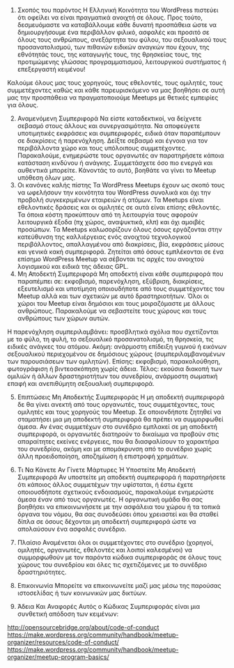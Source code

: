1. Σκοπός του παρόντος
Η Ελληνική Κοινότητα του WordPress πιστεύει ότι οφείλει να είναι πραγματικά ανοιχτή σε όλους. Προς τούτο, δεσμευόμαστε να καταβάλλουμε κάθε δυνατή προσπάθεια ώστε να δημιουργήσουμε ένα περιβάλλον φιλικό, ασφαλές και προσιτό σε όλους τους ανθρώπους, ανεξάρτητα του φύλου, του σεξουαλικού τους προσανατολισμού, των πιθανών ειδικών αναγκών που έχουν, της εθνότητάς τους, της καταγωγής τους, της θρησκείας τους, της προτιμώμενης γλώσσας προγραμματισμού, λειτουργικού συστήματος ή επεξεργαστή κειμένου!

Καλούμε όλους μας τους χορηγούς, τους  εθελοντές, τους ομιλητές, τους συμμετέχοντες καθώς και κάθε παρευρισκόμενο να μας βοηθήσει σε αυτή μας την προσπάθεια να πραγματοποιούμε Meetups με θετικές εμπειρίες για όλους.

2. Αναμενόμενη Συμπεριφορά
Να είστε καταδεκτικοί, να δείχνετε σεβασμό στους άλλους και συνεργασιμότητα.
Να αποφεύγετε υποτιμητικές εκφράσεις και συμπεριφορές, ειδικά όταν παραπέμπουν σε διακρίσεις ή παρενόχληση.
Δείξτε σεβασμό και έγνοια για τον περιβάλλοντα χώρο και τους υπόλοιπους συμμετέχοντες. Παρακαλούμε, ενημερώστε τους οργανωτές αν παρατηρήσετε κάποια κατάσταση κινδύνου ή ανάγκης.
Συμμετάσχετε όσο πιο ενεργά και αυθεντικά μπορείτε. Κάνοντάς το αυτό, βοηθάτε να γίνει το Meetup υπόθεση όλων μας.
3. Οι κανόνες καλής πίστης
Τα WordPress Meetups έχουν ως σκοπό τους να ωφελήσουν την κοινότητα του WordPress συνολικά και όχι την προβολή συγκεκριμένων εταιρειών ή ατόμων.
Τα Meetups είναι εθελοντικές δράσεις και οι ομιλητές σε αυτά είναι επίσης εθελοντές. Τα όποια κόστη προκύπτουν από τη λειτουργία τους αφορούν λειτουργικά έξοδα (πχ χώρος, αναψυκτικά, κλπ) και όχι αμοιβές προσώπων.
Τα Meetups καλωσορίζουν όλους όσους εργάζονται στην κατεύθυνση της καλλιέργειας ενός ανοιχτού τεχνολογικού περιβάλλοντος, απαλλαγμένου από διακρίσεις, βία, εκφράσεις μίσους και γενικά κακή συμπεριφορά.
Ζητείται από όσους εμπλέκονται σε ένα επίσημο WordPress Meetup να σέβονται τις αρχές του ανοιχτού λογισμικού και ειδικά της άδειας GPL.
4. Μη Αποδεκτή Συμπεριφορά
Μη αποδεκτή είναι κάθε συμπεριφορά που παραπέμπει σε: εκφοβισμό, παρενόχληση, εξύβριση, διακρίσεις, εξευτελισμό και υποτίμηση οποιουδήποτε από τους συμμετέχοντες του Meetup αλλά και των σχετικών με αυτό δραστηριοτήτων.  Όλοι οι χώροι του Meetup είναι δημόσιοι και τους μοιραζόμαστε με άλλους ανθρώπους. Παρακαλούμε να σεβαστείτε τους χώρους και τους ανθρώπους των χώρων αυτών.

Η παρενόχληση συμπεριλαμβάνει: προσβλητικά σχόλια που σχετίζονται με το φύλο, τη φυλή, το σεξουαλικό προσανατολισμό, τη θρησκεία, τις ειδικές ανάγκες του ατόμου. Ακόμη: ανάρμοστη επίδειξη γυμνού ή εικόνων σεξουαλικού περιεχομένου σε δημόσιους χώρους (συμπεριλαμβανομένων των παρουσιάσεων των ομιλητών). Επίσης: εκφοβισμό, παρακολούθηση, φωτογράφιση ή βιντεοσκόπηση χωρίς άδεια. Τέλος: εκούσια διακοπή των ομιλιών ή άλλων δραστηριοτήτων του συνεδρίου, ανάρμοστη σωματική επαφή και ανεπιθύμητη σεξουαλική συμπεριφορά.

5. Επιπτώσεις Μη Αποδεκτής Συμπεριφοράς
Η μη αποδεκτή συμπεριφορά δε θα γίνει ανεκτή από τους οργανωτές, τους συμμετέχοντες, τους ομιλητές και τους χορηγούς του Meetup. Σε οποιονδήποτε ζητηθεί να σταματήσει μια μη αποδεκτή συμπεριφορά θα πρέπει να συμμορφωθεί άμεσα. Αν ένας συμμετέχων στο συνέδριο εμπλακεί σε μη αποδεκτή συμπεριφορά, οι οργανωτές διατηρούν το δικαίωμα να προβούν στις απαραίτητες εκείνες ενέργειες, που θα διασφαλίσουν το χαρακτήρα του συνεδρίου, ακόμη και με απομάκρυνση από το συνέδριο χωρίς άλλη προειδοποίηση, αποζημίωση ή επιστροφή χρημάτων.

6. Τι Να Κάνετε Αν Γίνετε Μάρτυρες Ή Υποστείτε Μη Αποδεκτή Συμπεριφορά
Αν υποστείτε μη αποδεκτή συμπεριφορά ή παρατηρήσετε ότι κάποιος άλλος συμμετέχων την υφίσταται, ή έστω έχετε οποιουσδήποτε σχετικούς ενδοιασμούς, παρακαλούμε ενημερώστε άμεσα έναν από τους οργανωτές. Η οργανωτική ομάδα θα σας βοηθήσει να επικοινωνήσετε με την ασφάλεια του χώρου ή τα τοπικά όργανα του νόμου, θα σας συνοδεύσει όπου χρειαστεί και θα σταθεί δίπλα σε όσους δέχονται μη αποδεκτή συμπεριφορά ώστε να απολαύσουν ένα ασφαλές συνέδριο.

7. Πλαίσιο
Αναμένεται όλοι οι συμμετέχοντες στο συνέδριο (χορηγοί, ομιλητές, οργανωτές, εθελοντές και λοιποί καλεσμένοι) να συμμορφωθούν με τον παρόντα κώδικα συμπεριφοράς σε όλους τους χώρους του συνεδρίου και όλες τις σχετιζόμενες με το συνέδριο δραστηριότητες.

8. Επικοινωνία
Μπορείτε να επικοινωνείτε μαζί μας μέσω της παρούσας ιστοσελίδας ή των κοινωνικών μας δικτύων.

9. Άδεια Και Αναφορές
Αυτός ο Κώδικας Συμπεριφοράς είναι μια συνθετική απόδοση των κειμένων:

http://opensourcebridge.org/about/code-of-conduct
https://make.wordpress.org/community/handbook/meetup-organizer/resources/code-of-conduct/
https://make.wordpress.org/community/handbook/meetup-organizer/meetup-program-basics/